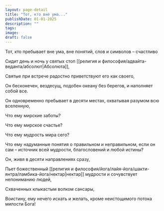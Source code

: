 ```yaml
---
layout: page-detail
title: "Тот, кто вне ума..."
publishDate: 01-01-2025
description: ""
tags:
image:
draft: false
---
```

Тот, кто пребывает вне ума, вне понятий, слов и символов – счастливо 

Сидит день и ночь у святых стоп [[религия и философия/адвайта-веданта/абсолют|Абсолюта]],

Святые при встрече радостно приветствуют его как своего,

Он бесконечен, вездесущ, подобен океану без берегов, и наполняет собой все.

Он одновременно пребывает в десяти местах, охватывая разумом всю вселенную, 

Что ему мирские заботы?

Что ему мирское счастье?

Что ему мудрость мира сего?

Что ему надуманные понятия о правильном и неправильном, если он сам – источник всей мудрости, благословений и любой истины?

Он, живя в десяти направлениях сразу,

Пьет божественный [[религия и философия/йога/лайя-йога/шакти-янтра/ламбика-йога/нектар|нектар]] мудрости и сочувствует непониманию людей,

Схваченных клыкастым волком сансары,

Воистину, ему нечего искать и желать, кроме неистощимого потока милости Бога!
  
  
